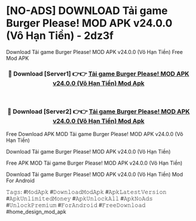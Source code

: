 # [NO-ADS] DOWNLOAD Tải game Burger Please! MOD APK v24.0.0 (Vô Hạn Tiền) - 2dz3f
Download Tải game Burger Please! MOD APK v24.0.0 (Vô Hạn Tiền) Free Mod APK

<div align="center">
<h3>🔴 Download [Server1] 👉👉 <a href="https://apk-comot.site?title=Tải_game_Burger_Please!_MOD_APK_v24.0.0_(Vô_Hạn_Tiền)">Tải game Burger Please! MOD APK v24.0.0 (Vô Hạn Tiền) Mod Apk</a></h3><br>

<h3>🔴 Download [Server2] 👉👉 <a href="https://apk-comot.site?title=Tải_game_Burger_Please!_MOD_APK_v24.0.0_(Vô_Hạn_Tiền)">Tải game Burger Please! MOD APK v24.0.0 (Vô Hạn Tiền) Mod Apk</a></h3>
</div>


Free Download APK MOD Tải game Burger Please! MOD APK v24.0.0 (Vô Hạn Tiền)

Download Tải game Burger Please! MOD APK v24.0.0 (Vô Hạn Tiền) 

Free APK MOD Tải game Burger Please! MOD APK v24.0.0 (Vô Hạn Tiền) 

Download Tải game Burger Please! MOD APK v24.0.0 (Vô Hạn Tiền) Mod For Android

𝚃𝚊𝚐𝚜: #𝙼𝚘𝚍𝙰𝚙𝚔 #𝙳𝚘𝚠𝚗𝚕𝚘𝚊𝚍𝙼𝚘𝚍𝙰𝚙𝚔 #𝙰𝚙𝚔𝙻𝚊𝚝𝚎𝚜𝚝𝚅𝚎𝚛𝚜𝚒𝚘𝚗 #𝙰𝚙𝚔𝚄𝚗𝚕𝚒𝚖𝚒𝚝𝚎𝚍𝙼𝚘𝚗𝚎𝚢 #𝙰𝚙𝚔𝚄𝚗𝚕𝚘𝚌𝚔𝙰𝚕𝚕 #𝙰𝚙𝚔𝙽𝚘𝙰𝚍𝚜 #𝚄𝚗𝚕𝚘𝚌𝚔𝙿𝚛𝚎𝚖𝚒𝚞𝚖 #𝙵𝚘𝚛𝙰𝚗𝚍𝚛𝚘𝚒𝚍 #𝙵𝚛𝚎𝚎𝙳𝚘𝚠𝚗𝚕𝚘𝚊𝚍 #home_design_mod_apk